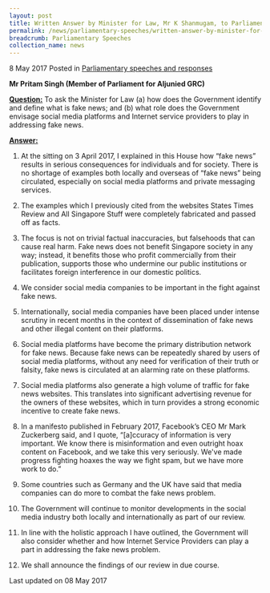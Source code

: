 ```yaml
---
layout: post
title: Written Answer by Minister for Law, Mr K Shanmugam, to Parliamentary Question on the Responsibility of Social Media Platforms and Internet Service Providers in Addressing Fake News
permalink: /news/parliamentary-speeches/written-answer-by-minister-for-law--mr-k-shanmugam--to-parliamen4
breadcrumb: Parliamentary Speeches
collection_name: news
---
```


8 May 2017 Posted in [Parliamentary speeches and responses](/news/parliamentary-speeches)

**Mr Pritam Singh (Member of Parliament for Aljunied GRC)**

**<u>Question:</u>**
To ask the Minister for Law (a) how does the Government identify and define what is fake news; and (b) what role does the Government envisage social media platforms and Internet service providers to play in addressing fake news. 



**<u>Answer:</u>**


1. At the sitting on 3 April 2017, I explained in this House how “fake news” results in serious consequences for individuals and for society. There is no shortage of examples both locally and overseas of “fake news” being circulated, especially on social media platforms and private messaging services.


2. The examples which I previously cited from the websites States Times Review and All Singapore Stuff were completely fabricated and passed off as facts.


3. The focus is not on trivial factual inaccuracies, but falsehoods that can cause real harm. Fake news does not benefit Singapore society in any way; instead, it benefits those who profit commercially from their publication, supports those who undermine our public institutions or facilitates foreign interference in our domestic politics.


4. We consider social media companies to be important in the fight against fake news.


5. Internationally, social media companies have been placed under intense scrutiny in recent months in the context of dissemination of fake news and other illegal content on their platforms.


6. Social media platforms have become the primary distribution network for fake news. Because fake news can be repeatedly shared by users of social media platforms, without any need for verification of their truth or falsity, fake news is circulated at an alarming rate on these platforms.


7. Social media platforms also generate a high volume of traffic for fake news websites. This translates into significant advertising revenue for the owners of these websites, which in turn provides a strong economic incentive to create fake news.


8. In a manifesto published in February 2017, Facebook’s CEO Mr Mark Zuckerberg said, and I quote, “[a]ccuracy of information is very important. We know there is misinformation and even outright hoax content on Facebook, and we take this very seriously. We've made progress fighting hoaxes the way we fight spam, but we have more work to do.”


9. Some countries such as Germany and the UK have said that media companies can do more to combat the fake news problem.


10. The Government will continue to monitor developments in the social media industry both locally and internationally as part of our review.


11. In line with the holistic approach I have outlined, the Government will also consider whether and how Internet Service Providers can play a part in addressing the fake news problem.


12. We shall announce the findings of our review in due course.

<p class="right-side-updated">Last updated on 08 May 2017</p> 
